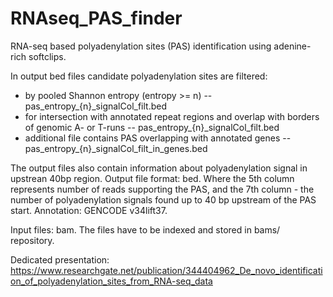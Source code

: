 # RNAseq_PAS_finder
RNA-seq based polyadenylation sites (PAS) identification using adenine-rich softclips.

In output bed files candidate polyadenylation sites are filtered: 
  -  by pooled Shannon entropy (entropy >= n) -- pas_entropy_{n}_signalCol_filt.bed
  -  for intersection with annotated repeat regions and overlap with borders of genomic A- or T-runs -- pas_entropy_{n}_signalCol_filt.bed
  -  additional file contains PAS overlapping with annotated genes -- pas_entropy_{n}_signalCol_filt_in_genes.bed

The output files also contain information about polyadenylation signal in upstrean 40bp region. 
Output file format: bed. Where the 5th column represents number of reads supporting the PAS, and the 7th column - the number of polyadenylation signals found up to 40 bp upstream of the PAS start. 
Annotation: GENCODE v34lift37.

Input files: bam. The files have to be indexed and stored in bams/ repository.

Dedicated presentation:
https://www.researchgate.net/publication/344404962_De_novo_identification_of_polyadenylation_sites_from_RNA-seq_data
